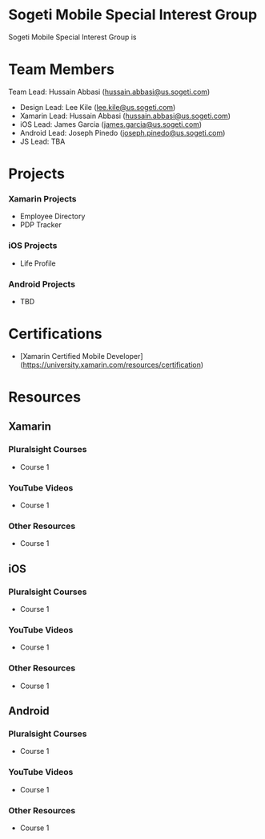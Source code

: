 # Sogeti Mobile Special Interest Group
Sogeti Mobile Special Interest Group is

# Team Members
Team Lead: Hussain Abbasi (hussain.abbasi@us.sogeti.com)

* Design Lead:  Lee Kile (lee.kile@us.sogeti.com)
* Xamarin Lead: Hussain Abbasi (hussain.abbasi@us.sogeti.com)
* iOS Lead: James Garcia (james.garcia@us.sogeti.com)
* Android Lead: Joseph Pinedo (joseph.pinedo@us.sogeti.com)
* JS Lead: TBA

# Projects
### Xamarin Projects
* Employee Directory
* PDP Tracker

### iOS Projects
* Life Profile

### Android Projects
* TBD

# Certifications
* [Xamarin Certified Mobile Developer] (https://university.xamarin.com/resources/certification)

# Resources
## Xamarin
### Pluralsight Courses
* Course 1

### YouTube Videos
* Course 1

### Other Resources
* Course 1

## iOS
### Pluralsight Courses
* Course 1

### YouTube Videos
* Course 1

### Other Resources
* Course 1

## Android
### Pluralsight Courses
* Course 1

### YouTube Videos
* Course 1

### Other Resources
* Course 1
